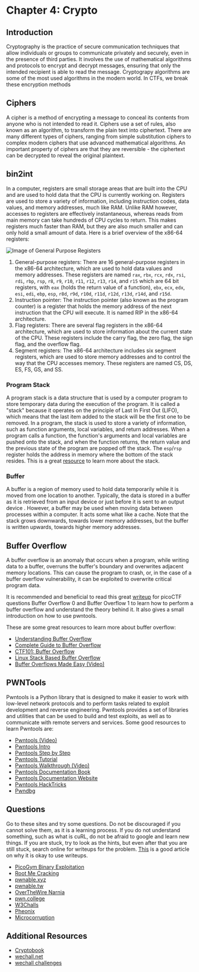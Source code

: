 # **Chapter 4: Crypto**

## Introduction

Cryptography is the practice of secure communication techniques that allow individuals or groups to communicate privately and securely, even in the presence of third parties. It involves the use of mathematical algorithms and protocols to encrypt and decrypt messages, ensuring that only the intended recipient is able to read the message. Cryptograpy algorithms are some of the most used algorithms in the modern world. In CTFs, we break these encryption methods

## Ciphers

A cipher is a method of encrypting a message to conceal its contents from anyone who is not intended to read it. Ciphers use a set of rules, also known as an algorithm, to transform the plain text into ciphertext. There are many different types of ciphers, ranging from simple substitution ciphers to complex modern ciphers that use advanced mathematical algorithms. An important property of ciphers are that they are reversible - the ciphertext can be decrypted to reveal the original plaintext.

## bin2int

In a computer, registers are small storage areas that are built into the CPU and are used to hold data that the CPU is currently working on. Registers are used to store a variety of information, including instruction codes, data values, and memory addresses, much like RAM. Unlike RAM however, accesses to registers are effectively instantaneous, whereas reads from main memory can take hundreds of CPU cycles to return. This makes registers much faster than RAM, but they are also much smaller and can only hold a small amount of data. Here is a brief overview of the x86-64 registers:

![Image of General Purpose Registers](./Images/Register.png)

1. General-purpose registers: There are 16 general-purpose registers in the x86-64 architecture, which are used to hold data values and memory addresses. These registers are named `rax`, `rbx`, `rcx`, `rdx`, `rsi`, `rdi`, `rbp`, `rsp`, `r8`, `r9`, `r10`, `r11`, `r12`, `r13`, `r14`, and `r15` which are 64 bit registers, with `eax` (holds the return value of a function), `ebx`, `ecx`, `edx`, `esi`, `edi`, `ebp`, `esp`, `r8d`, `r9d`, `r10d`, `r11d`, `r12d`, `r13d`, `r14d`, and `r15d`.
2. Instruction pointer: The instruction pointer (also known as the program counter) is a register that holds the memory address of the next instruction that the CPU will execute. It is named RIP in the x86-64 architecture.
3. Flag registers: There are several flag registers in the x86-64 architecture, which are used to store information about the current state of the CPU. These registers include the carry flag, the zero flag, the sign flag, and the overflow flag.
4. Segment registers: The x86-64 architecture includes six segment registers, which are used to store memory addresses and to control the way that the CPU accesses memory. These registers are named CS, DS, ES, FS, GS, and SS.

### Program Stack

A program stack is a data structure that is used by a computer program to store temporary data during the execution of the program. It is called a "stack" because it operates on the principle of Last In First Out (LIFO), which means that the last item added to the stack will be the first one to be removed. In a program, the stack is used to store a variety of information, such as function arguments, local variables, and return addresses. When a program calls a function, the function's arguments and local variables are pushed onto the stack, and when the function returns, the return value and the previous state of the program are popped off the stack. The `esp`/`rsp` register holds the address in memory where the bottom of the stack resides. This is a great [resource](https://ctf101.org/binary-exploitation/what-is-the-stack/) to learn more about the stack.

### Buffer

A buffer is a region of memory used to hold data temporarily while it is moved from one location to another. Typically, the data is stored in a buffer as it is retrieved from an input device or just before it is sent to an output device . However, a buffer may be used when moving data between processes within a computer. It acts some what like a cache. Note that the stack grows downwards, towards lower memory addresses, but the buffer is written upwards, towards higher memory addresses.

## Buffer Overflow

A buffer overflow is an anomaly that occurs when a program, while writing data to a buffer, overruns the buffer's boundary and overwrites adjacent memory locations. This can cause the program to crash, or, in the case of a buffer overflow vulnerability, it can be exploited to overwrite critical program data.

It is recommended and beneficial to read this great [writeup](https://enscribe.dev/ctfs/pico22/pwn/buffer-overflow-series/) for picoCTF questions Buffer Overflow 0 and Buffer Overflow 1 to learn how to perform a buffer overflow and understand the theory behind it. It also gives a small introduction on how to use pwntools.

These are some great resources to learn more about buffer overflow:

* [Understanding Buffer Overflow](https://medium.com/techloop/understanding-buffer-overflow-vulnerability-85ac22ec8cd3)
* [Complete Guide to Buffer Overflow](https://steflan-security.com/complete-guide-to-stack-buffer-overflow-oscp/)
* [CTF101: Buffer Overflow](https://ctf101.org/binary-exploitation/buffer-overflow/)
* [Linux Stack Based Buffer Overflow](https://www.exploit-db.com/docs/english/28475-linux-stack-based-buffer-overflows.pdf)
* [Buffer Overflows Made Easy (Video)](https://www.youtube.com/watch?v=ncBblM920jw)

## PWNTools

Pwntools is a Python library that is designed to make it easier to work with low-level network protocols and to perform tasks related to exploit development and reverse engineering. Pwntools provides a set of libraries and utilities that can be used to build and test exploits, as well as to communicate with remote servers and services.
Some good resources to learn Pwntools are:

* [Pwntools (Video)](https://www.youtube.com/watch?v=9wepzpQhhio)
* [Pwntools Intro](https://guyinatuxedo.github.io/02-intro_tooling/pwntools/index.html)
* [Pwntools Step by Step](https://laptrinhx.com/learn-pwntools-step-by-step-3291757783/)
* [Pwntools Tutorial](https://github.com/Gallopsled/pwntools-tutorial)
* [Pwntools Walkthrough (Video)](https://www.youtube.com/watch?v=vwLA4nhvLJg)
* [Pwntools Documentation Book](https://buildmedia.readthedocs.org/media/pdf/pwntools/stable/pwntools.pdf)
* [Pwntools Documentation Website](https://docs.pwntools.com/en/stable/)
* [Pwntools HackTricks](https://book.hacktricks.xyz/reversing-and-exploiting/tools/pwntools)
* [Pwndbg](https://github.com/pwndbg/pwndbg)

## Questions

Go to these sites and try some questions. Do not be discouraged if you cannot solve them, as it is a learning process. If you do not understand something, such as what is cuRL, do not be afraid to google and learn new things. If you are stuck, try to look as the hints, but even after that you are still stuck, search online for writeups for the problem. [This](https://www.hackthebox.com/blog/It-is-Okay-to-Use-Writeups) is a good article on why it is okay to use writeups.

* [PicoGym Binary Exploitation](https://play.picoctf.org/practice?category=6&page=1)
* [Root Me Cracking](https://www.root-me.org/en/Challenges/Cracking/)
* [pwnable.xyz](https://pwnable.xyz/challenges/)
* [pwnable.tw](https://pwnable.tw/)
* [OverTheWire Narnia](https://overthewire.org/wargames/narnia/)
* [pwn.college](https://pwn.college/)
* [W3Challs](https://w3challs.com/challenges/list/pwn)
* [Pheonix](https://exploit-exercises.com/phoenix/)
* [Microcorruption](https://microcorruption.com)

## Additional Resources

* [Cryptobook](https://cryptohack.gitbook.io/cryptobook/)
* [wechall.net](https://www.wechall.net/active_sites)
* [wechall challenges](https://www.wechall.net/challs/)
